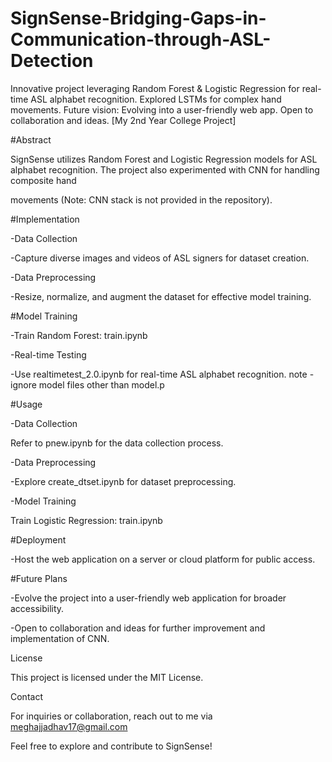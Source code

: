 # SignSense-Bridging-Gaps-in-Communication-through-ASL-Detection
Innovative project leveraging Random Forest &amp; Logistic Regression for real-time ASL alphabet recognition. Explored LSTMs for complex hand movements. Future vision: Evolving into a user-friendly web app. Open to collaboration and ideas. [My 2nd Year College Project] 



#Abstract

SignSense utilizes Random Forest and Logistic Regression models for ASL alphabet recognition. The project also experimented with CNN for handling composite hand 

movements (Note: CNN stack is not provided in the repository).



#Implementation

-Data Collection

-Capture diverse images and videos of ASL signers for dataset creation.

-Data Preprocessing

-Resize, normalize, and augment the dataset for effective model training.



#Model Training

-Train Random Forest: train.ipynb

-Real-time Testing

-Use realtimetest_2.0.ipynb for real-time ASL alphabet recognition.
note - ignore model files other than model.p 


#Usage

-Data Collection

Refer to pnew.ipynb for the data collection process.

-Data Preprocessing

-Explore create_dtset.ipynb for dataset preprocessing.

-Model Training

Train Logistic Regression: train.ipynb



#Deployment

-Host the web application on a server or cloud platform for public access.



#Future Plans

-Evolve the project into a user-friendly web application for broader accessibility.

-Open to collaboration and ideas for further improvement and implementation of CNN.




License

This project is licensed under the MIT License.



Contact

For inquiries or collaboration, reach out to me via meghajjadhav17@gmail.com

Feel free to explore and contribute to SignSense!
